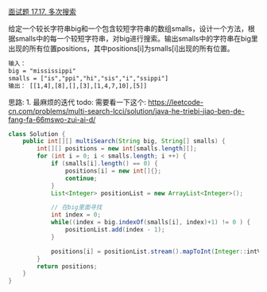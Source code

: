 [面试题 17.17. 多次搜索](https://leetcode-cn.com/problems/multi-search-lcci/)

给定一个较长字符串big和一个包含较短字符串的数组smalls，设计一个方法，根据smalls中的每一个较短字符串，对big进行搜索。输出smalls中的字符串在big里出现的所有位置positions，其中positions[i]为smalls[i]出现的所有位置。

```txt
输入：
big = "mississippi"
smalls = ["is","ppi","hi","sis","i","ssippi"]
输出： [[1,4],[8],[],[3],[1,4,7,10],[5]]
```

思路: 1. 最麻烦的迭代
todo: 需要看一下这个: https://leetcode-cn.com/problems/multi-search-lcci/solution/java-he-triebi-jiao-ben-de-fang-fa-66mswo-zui-ai-d/

```java
class Solution {
    public int[][] multiSearch(String big, String[] smalls) {
        int[][] positions = new int[smalls.length][];
        for (int i = 0; i < smalls.length; i ++) {
            if (smalls[i].length() == 0) {
                positions[i] = new int[]{};
                continue;
            }
            List<Integer> positionList = new ArrayList<Integer>();

            // 在big里面寻找
            int index = 0;
            while((index = big.indexOf(smalls[i], index)+1) != 0 ) {
                positionList.add(index - 1);
            }

            positions[i] = positionList.stream().mapToInt(Integer::intValue).toArray();
        }
        return positions;
    }
}
```


